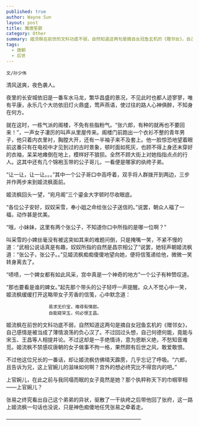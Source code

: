 ```yaml
---
published: true
author: Wayne Sun
layout: post
title: 舞唐笙歌
category: Other
summary: 姬流枫在前世的文科功底不弱，自然知道这两句是摘自女冠鱼玄机的《赠邻女》，自己感情是被当成了薄情浪荡的负心汉了。不过回过头想，自己何德何能，竟能与宋玉、王昌等人相提并论。不过这却是一手绝情诗，意为恩断义绝，不愁知音难觅。姬流枫不禁感叹唐朝的女子做事不拘一格，果然颇有后世之风，敢爱敢恨。
tags:
  - 唐朝
  - 后世
---
```


`文/孙少伟`

清风送爽，夜色袭人。

夜里的长安城依旧是一番车水马龙，繁华昌盛的景况，不见此时也都人迹寥寥，唯有平康，永乐几个大坊依旧灯火鼎盛，莺声燕语，使过往的路人心神俱醉，不知身在何方。

就在这时，一栋气派的阁楼，不免有些脂粉气。“张六郎，有种的就再也不要回来！”，一声女子凄厉的叫声从里屋传来。阁楼门前跑出一个衣衫不整的青年男子，他只着内衣里衬，胸膛大开，还有一半袖子来不及套上。他一脸惊恐地望着眼前这番只有在电视中才见到过的古时景象，顿时面如死灰，也顾不得上身还未穿好的衣袖，呆呆地瘫倒在地上，模样好不狼狈。全然不顾大街上对她指指点点的行人。这其中还有几个锦袍玉带的公子哥儿，一看便是哪家的纨绔子弟。

“让一让，让一让。。。”其中一个公子哥口中高呼着，双手将人群拨开到两边，三步并作两步来到姬流枫面前。

姬流枫回头一望，“宛月阁”三个鎏金大字顿时尽收眼底。

“各位公子安好，奴奴采雪，奉小姐之命给张公子送信的。”说罢，朝众人福了一福，动作甚是优美。

“哦，小妹妹，这里有两个张公子，不知道你口中所指的是哪一位啊？”

叫采雪的小婢丝毫没有被这突如其来的难题问倒，只是掩嘴一笑，不紧不慢的道：“武相公说话真是有趣，奴奴所指的自然是昌宗相公了”说罢，她轻声朝姬流枫道：“张公子，张公子。。”见姬流枫痴痴傻傻地望向她，便将信笺递给他，微微一笑转身离去了。

“啧啧，一个婢女都有如此风采，宫中真是一个神奇的地方”一个公子有种赞叹道。

“那也要看是谁的婢女。”起先那个带头的公子轻哼一声提醒。众人不觉心中一笑，姬流枫缓缓打开这略带女子芳香的信笺，心中默念道：

					易求无价宝，难得有情郎。
					自能窥宋玉，何必恨王昌。

姬流枫在前世的文科功底不弱，自然知道这两句是摘自女冠鱼玄机的《赠邻女》，自己感情是被当成了薄情浪荡的负心汉了。不过回过头想，自己何德何能，竟能与宋玉、王昌等人相提并论。不过这却是一手绝情诗，意为恩断义绝，不愁知音难觅。姬流枫不禁感叹唐朝的女子做事不拘一格，果然颇有后世之风，敢爱敢恨。

不过他这位兄长的一番话，却让姬流枫仿佛晴天霹雳，几乎忘记了呼吸。“六郎，且告诉为兄，这上官婉儿的滋味如何啊？宫外的想必终究比不得宫内的吧。”

上官婉儿，在此之前与我同塌而眠的女子竟然是她？那个执秤称天下的巾帼宰相——上官婉儿？

张易之终究看出自己这个弟弟的异状，驱散了一干纨绔之后带他回了张府，这一路上姬流枫一句话也没说，只是神色痴傻地任凭张易之牵着走。

——————————————————————————